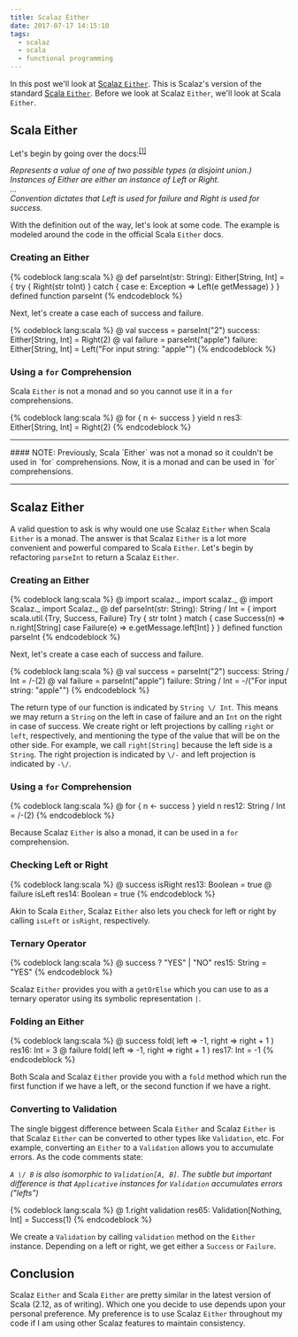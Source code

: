 ```yaml
---
title: Scalaz Either
date: 2017-07-17 14:15:10
tags:
  - scalaz
  - scala
  - functional programming
---
```


In this post we'll look at [Scalaz `Either`](https://github.com/scalaz/scalaz/blob/series/7.3.x/core/src/main/scala/scalaz/Either.scala). This is Scalaz's version of the standard [Scala `Either`](http://www.scala-lang.org/api/2.9.3/scala/Either.html). Before we look at Scalaz `Either`, we'll look at Scala `Either`.

## Scala Either  

Let's begin by going over the docs:<sup>[[1]](http://www.scala-lang.org/api/2.12.0/scala/util/Either.html)</sup>  

*Represents a value of one of two possible types (a disjoint union.) Instances of Either are either an instance of Left or Right.  
...    
Convention dictates that Left is used for failure and Right is used for success.*  

With the definition out of the way, let's look at some code. The example is modeled around the code in the official Scala `Either` docs.  

### Creating an Either

{% codeblock lang:scala %}
@ def parseInt(str: String): Either[String, Int] = {
      try {
          Right(str toInt)
      } catch {
          case e: Exception => Left(e getMessage)
      }
  }
defined function parseInt
{% endcodeblock %}

Next, let's create a case each of success and failure.  

{% codeblock lang:scala %}
@ val success = parseInt("2")
success: Either[String, Int] = Right(2)
@ val failure = parseInt("apple")
failure: Either[String, Int] = Left("For input string: \"apple\"")
{% endcodeblock %}  

### Using a `for` Comprehension

Scala `Either` is not a monad and so you cannot use it in a `for` comprehensions.  

{% codeblock lang:scala %}
@ for {
      n <- success
  } yield n
res3: Either[String, Int] = Right(2)
{% endcodeblock %} 

<hr>
#### NOTE:
Previously, Scala `Either` was not a monad so it couldn't be used in `for` comprehensions. Now, it is a monad and can be used in `for` comprehensions.
<hr> 

## Scalaz Either  

A valid question to ask is why would one use Scalaz `Either` when Scala `Either` is a monad. The answer is that Scalaz `Either` is a lot more convenient and powerful compared to Scala `Either`. Let's begin by refactoring `parseInt` to return a Scalaz `Either`.  

### Creating an Either

{% codeblock lang:scala %}
@ import scalaz._
import scalaz._
@ import Scalaz._
import Scalaz._
@ def parseInt(str: String): String \/ Int = {
      import scala.util.{Try, Success, Failure}
      Try { str toInt } match {
          case Success(n) => n.right[String]
          case Failure(e) => e.getMessage.left[Int]
      }
  }
defined function parseInt
{% endcodeblock %}  

Next, let's create a case each of success and failure.

{% codeblock lang:scala %}
@ val success = parseInt("2")
success: String \/ Int = \/-(2)
@ val failure = parseInt("apple")
failure: String \/ Int = -\/("For input string: \"apple\"")
{% endcodeblock %}

The return type of our function is indicated by `String \/ Int`. This means we may return a `String` on the left in case of failure and an `Int` on the right in case of success. We create right or left projections by calling `right` or `left`, respectively, and mentioning the type of the value that will be on the other side. For example, we call `right[String]` because the left side is a `String`. The right projection is indicated by `\/-` and left projection is indicated by `-\/`.  

### Using a `for` Comprehension

{% codeblock lang:scala %}
@ for {
      n <- success
  } yield n
res12: String \/ Int = \/-(2)
{% endcodeblock %}

Because Scalaz `Either` is also a monad, it can be used in a `for` comprehension.  

### Checking Left or Right

{% codeblock lang:scala %}
@ success isRight
res13: Boolean = true
@ failure isLeft
res14: Boolean = true
{% endcodeblock %}  

Akin to Scala `Either`, Scalaz `Either` also lets you check for left or right by calling `isLeft` or `isRight`, respectively.  

### Ternary Operator

{% codeblock lang:scala %}
@ success ? "YES" | "NO"
res15: String = "YES"
{% endcodeblock %}  

Scalaz `Either` provides you with a `getOrElse` which you can use to as a ternary operator using its symbolic representation `|`.  

### Folding an Either  

{% codeblock lang:scala %}
@ success fold(
    left => -1,
    right => right + 1
  )
res16: Int = 3
@ failure fold(
    left => -1,
    right => right + 1
  )
res17: Int = -1
{% endcodeblock %}  

Both Scala and Scalaz `Either` provide you with a `fold` method which run the first function if we have a left, or the second function if we have a right.  

### Converting to Validation

The single biggest difference between Scala `Either` and Scalaz `Either` is that Scalaz `Either` can be converted to other types like `Validation`, etc. For example, converting an `Either` to a `Validation` allows you to accumulate errors. As the code comments state:  

*`A \/ B` is also isomorphic to `Validation[A, B]`. The subtle but important difference is that `Applicative` instances for `Validation` accumulates errors ("lefts")*  

{% codeblock lang:scala %}
@ 1.right validation
res65: Validation[Nothing, Int] = Success(1)
{% endcodeblock %}  

We create a `Validation` by calling `validation` method on the `Either` instance. Depending on a left or right, we get either a `Success` or `Failure`.

## Conclusion

Scalaz `Either` and Scala `Either` are pretty similar in the latest version of Scala (2.12, as of writing). Which one you decide to use depends upon your personal preference. My preference is to use Scalaz `Either` throughout my code if I am using other Scalaz features to maintain consistency.